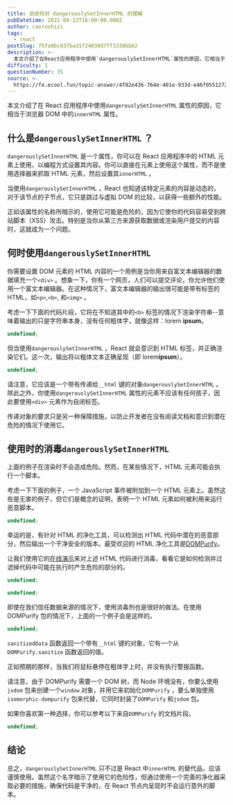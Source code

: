 ```yaml
---
title: 说说你对 dangerouslySetInnerHTML 的理解
pubDatetime: 2022-08-22T16:00:00.000Z
author: caorushizi
tags:
  - react
postSlug: 757a9bc837bad1f24038d7ff33386b62
description: >-
  本文介绍了在React应用程序中使用`dangerouslySetInnerHTML`属性的原因，它相当于浏览器DOM中的`innerHTML`属性。什么是`dangerouslySetInnerHT
difficulty: 1
questionNumber: 35
source: >-
  https://fe.ecool.fun/topic-answer/4f82e436-764e-401e-933d-e46f05512720?orderBy=updateTime&order=desc&tagId=13
---
```


本文介绍了在 React 应用程序中使用`dangerouslySetInnerHTML` 属性的原因，它相当于浏览器 DOM 中的`innerHTML` 属性。

## 什么是`dangerouslySetInnerHTML` ？

`dangerouslySetInnerHTML` 是一个属性，你可以在 React 应用程序中的 HTML 元素上使用，以编程方式设置其内容。你可以直接在元素上使用这个属性，而不是使用选择器来抓取 HTML 元素，然后设置其`innerHTML` 。

当使用`dangerouslySetInnerHTML` ，React 也知道该特定元素的内容是动态的，对于该节点的子节点，它只是跳过与虚拟 DOM 的比较，以获得一些额外的性能。

正如该属性的名称所暗示的，使用它可能是危险的，因为它使你的代码容易受到跨站脚本（XSS）攻击。特别是当你从第三方来源获取数据或渲染用户提交的内容时，这就成为一个问题。

## 何时使用`dangerouslySetInnerHTML`

你需要设置 DOM 元素的 HTML 内容的一个用例是当你用来自富文本编辑器的数据填充一个`<div>` 。想象一下，你有一个网页，人们可以提交评论，你允许他们使用一个富文本编辑器。在这种情况下，富文本编辑器的输出很可能是带有标签的 HTML，如`<p>`,`<b>`, 和`<img>` 。

考虑一下下面的代码片段，它将在不知道其中的`<b>` 标签的情况下渲染字符串--意味着输出的只是字符串本身，没有任何粗体字，就像这样：lorem **ipsum**。

```typescript
undefined;
```

但当使用`dangerouslySetInnerHTML` ，React 就会意识到 HTML 标签，并正确渲染它们。这一次，输出将以粗体文本正确呈现（即 lorem**ipsum**）。

```typescript
undefined;
```

请注意，它应该是一个带有传递给`__html` 键的对象`dangerouslySetInnerHTML` 。除此之外，你使用`dangerouslySetInnerHTML` 属性的元素不应该有任何孩子，因此要使用`<div>` 元素作为自闭标签。

传递对象的要求只是另一种保障措施，以防止开发者在没有阅读文档和意识到潜在危险的情况下使用它。

## 使用时的消毒`dangerouslySetInnerHTML`

上面的例子在渲染时不会造成危险。然而，在某些情况下，HTML 元素可能会执行一个脚本。

考虑一下下面的例子，一个 JavaScript 事件被附加到一个 HTML 元素上。虽然这些是无害的例子，但它们是概念的证明，表明一个 HTML 元素如何被利用来运行恶意脚本。

```typescript
undefined;
```

幸运的是，有针对 HTML 的净化工具，可以检测出 HTML 代码中潜在的恶意部分，然后输出一个干净安全的版本。最受欢迎的 HTML 净化工具是[DOMPurify](https://github.com/cure53/DOMPurify)。

让我们使用它的[在线演示](https://cure53.de/purify)来对上述 HTML 代码进行消毒，看看它是如何检测并过滤掉代码中可能在执行时产生危险的部分的。

```typescript
undefined;
```

```typescript
undefined;
```

即使在我们信任数据来源的情况下，使用消毒剂也是很好的做法。在使用 DOMPurify 包的情况下，上面的一个例子会是这样的。

```typescript
undefined;
```

`sanitizedData` 函数返回一个带有`__html` 键的对象，它有一个从`DOMPurify.sanitize` 函数返回的值。

正如预期的那样，当我们将鼠标悬停在粗体字上时，并没有执行警报函数。

请注意，由于 DOMPurify 需要一个 DOM 树，而 Node 环境没有，你要么使用`jsdom` 包来创建一个`window` 对象，并用它来初始化`DOMPurify` ，要么单独使用`isomorphic-dompurify` 包来代替，它同时封装了`DOMPurify` 和`jsdom` 包。

如果你喜欢第一种选择，你可以参考以下来自`DOMPurify` 的文档片段。

```typescript
undefined;
```

## 结论

总之，`dangerouslySetInnerHTML` 只不过是 React 中`innerHTML` 的替代品，应该谨慎使用。虽然这个名字暗示了使用它的危险性，但通过使用一个完善的净化器采取必要的措施，确保代码是干净的，在 React 节点内呈现时不会运行意外的脚本。
